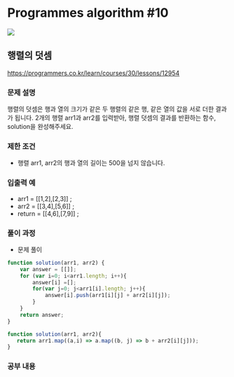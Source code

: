 # Programmes algorithm #10

<img src="https://img.shields.io/badge/JavaScript-FDC813?style=flat&logo=JavaScript&logoColor=black"/>

## 행렬의 덧셈

https://programmers.co.kr/learn/courses/30/lessons/12954

### 문제 설명

행렬의 덧셈은 행과 열의 크기가 같은 두 행렬의 같은 행, 같은 열의 값을 서로 더한 결과가 됩니다. 2개의 행렬 arr1과 arr2를 입력받아, 행렬 덧셈의 결과를 반환하는 함수, solution을 완성해주세요.




### 제한 조건

- 행렬 arr1, arr2의 행과 열의 길이는 500을 넘지 않습니다.

### 입출력 예

- arr1 = [[1,2],[2,3]] ;
- arr2 = [[3,4],[5,6]] ;
- return = [[4,6],[7,9]] ;

### 풀이 과정

- 문제 풀이

```javascript
function solution(arr1, arr2) {
    var answer = [[]];
    for (var i=0; i<arr1.length; i++){
        answer[i] =[];
        for(var j=0; j<arr1[i].length; j++){
            answer[i].push(arr1[i][j] + arr2[i][j]);
        }
    }
    return answer;
}
```

 ```javascript
function solution(arr1, arr2){
    return arr1.map((a,i) => a.map((b, j) => b + arr2[i][j]));
}
  ```



### 공부 내용
